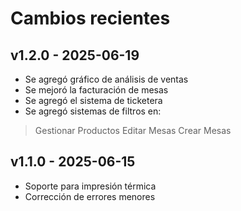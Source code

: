 # Cambios recientes

## v1.2.0 - 2025-06-19
- Se agregó gráfico de análisis de ventas
- Se mejoró la facturación de mesas
- Se agregó el sistema de ticketera
- Se agregó sistemas de filtros en:
> Gestionar Productos
> Editar Mesas
> Crear Mesas

## v1.1.0 - 2025-06-15
- Soporte para impresión térmica
- Corrección de errores menores